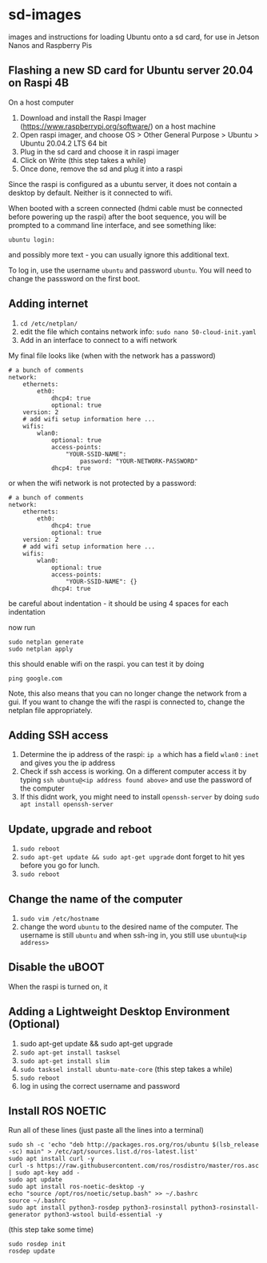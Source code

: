 # sd-images
images and instructions for loading Ubuntu onto a sd card, for use in Jetson Nanos and Raspberry Pis


## Flashing a new SD card for Ubuntu server 20.04 on Raspi 4B

On a host computer
1. Download and install the Raspi Imager (https://www.raspberrypi.org/software/) on a host machine
2. Open raspi imager, and choose OS > Other General Purpose > Ubuntu > Ubuntu 20.04.2 LTS 64 bit
3. Plug in the sd card and choose it in raspi imager
4. Click on Write (this step takes a while)
5. Once done, remove the sd and plug it into a raspi

Since the raspi is configured as a ubuntu server, it does not contain a desktop by default. Neither is it connected to wifi.

When booted with a screen connected (hdmi cable must be connected before powering up the raspi)
after the boot sequence, you will be prompted to a command line interface, and see something like:

```
ubuntu login: 
```
and possibly more text - you can usually ignore this additional text. 

To log in, use the username `ubuntu` and password `ubuntu`. You will need to change the passsword on the first boot. 

## Adding internet
1. `cd /etc/netplan/`
2. edit the file which contains network info: `sudo nano 50-cloud-init.yaml`
3. Add in an interface to connect to a wifi network

My final file looks like (when with the network has a password)
```
# a bunch of comments
network:
    ethernets:
        eth0:
            dhcp4: true
            optional: true
    version: 2
    # add wifi setup information here ...
    wifis:
        wlan0:
            optional: true
            access-points:
                "YOUR-SSID-NAME":
                    password: "YOUR-NETWORK-PASSWORD"
            dhcp4: true
```
or when the wifi network is not protected by a password:
```
# a bunch of comments
network:
    ethernets:
        eth0:
            dhcp4: true
            optional: true
    version: 2
    # add wifi setup information here ...
    wifis:
        wlan0:
            optional: true
            access-points:
                "YOUR-SSID-NAME": {}
            dhcp4: true
```
be careful about indentation - it should be using 4 spaces for each indentation

now run 
```
sudo netplan generate
sudo netplan apply
```
this should enable wifi on the raspi. you can test it by doing
```
ping google.com
```
Note, this also means that you can no longer change the network from a gui. If you want to change the wifi the raspi is connected to, change the netplan file appropriately.

## Adding SSH access
1. Determine the ip address of the raspi: `ip a` which has a field `wlan0` : `inet` and gives you the ip address
2. Check if ssh access is working. On a different computer access it by typing ```ssh ubuntu@<ip address found above>``` and use the password of the computer
3. If this didnt work, you might need to install `openssh-server` by doing `sudo apt install openssh-server`

## Update, upgrade and reboot
1. `sudo reboot`
2. `sudo apt-get update && sudo apt-get upgrade`
dont forget to hit yes before you go for lunch.
3. `sudo reboot`

## Change the name of the computer
1. `sudo vim /etc/hostname`
2. change the word `ubuntu` to the desired name of the computer. The username is still `ubuntu` and when ssh-ing in, you still use `ubuntu@<ip address>`

## Disable the uBOOT
When the raspi is turned on, it 

## Adding a Lightweight Desktop Environment (Optional)
1. sudo apt-get update && sudo apt-get upgrade
2. `sudo apt-get install tasksel`
3. `sudo apt-get install slim`
4. `sudo tasksel install ubuntu-mate-core` (this step takes a while)
5. `sudo reboot`
6. log in using the correct username and password


## Install ROS NOETIC
Run all of these lines (just paste all the lines into a terminal)
```
sudo sh -c 'echo "deb http://packages.ros.org/ros/ubuntu $(lsb_release -sc) main" > /etc/apt/sources.list.d/ros-latest.list'
sudo apt install curl -y
curl -s https://raw.githubusercontent.com/ros/rosdistro/master/ros.asc | sudo apt-key add -
sudo apt update
sudo apt install ros-noetic-desktop -y
echo "source /opt/ros/noetic/setup.bash" >> ~/.bashrc
source ~/.bashrc
sudo apt install python3-rosdep python3-rosinstall python3-rosinstall-generator python3-wstool build-essential -y
```
(this step take some time)

```
sudo rosdep init
rosdep update
```




